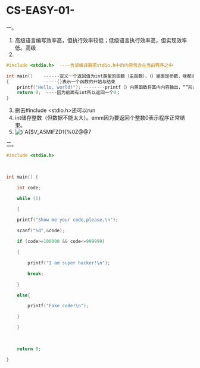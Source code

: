 # CS-EASY-01-
一。
1. 高级语言编写效率高，但执行效率较低；低级语言执行效率高，但实现效率低。高级
2. 
```c
#include <stdio.h>  ----告诉编译器把stdio.h中的内容包含在当前程序之中

int main()    ------定义一个返回值为int类型的函数（主函数），（）里面是参数，啥都没有就是void没有
{             -----{}表示一个函数的开始与结束
    printf("Hello, world!"); --------printf（）内置函数将其内内容输出，“”形式为表达字符串的标准形式。
    return 0;  ----因为前面有int所以返回一个0；
}
```
3. 删去#include <stdio.h>还可以run
4. int储存整数（但数据不能太大）。emm因为要返回个整数0表示程序正常结束。
5. ![)`A{$V_A5MIFZD1{%0Z@@7](https://github.com/user-attachments/assets/138c4fc4-32ec-470c-bb1e-159444609d51)


二。
```c
#include <stdio.h>

  

int main() {

    int code;

    while (1)

    {

    printf("Show me your code,please.\n");

    scanf("%d",&code);

    if (code>=100000 && code<=999999)

    {

        printf("I am super hacker!\n");

        break;

    }

    else{

        printf("Fake code!\n");

    }

    }

  

    return 0;

}
```
